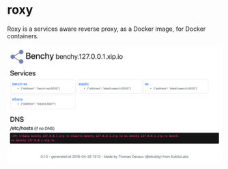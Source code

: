 # roxy
Roxy is a services aware reverse proxy, as a Docker image, for Docker containers.

![roxy screenshot](.assets/roxy.png)
